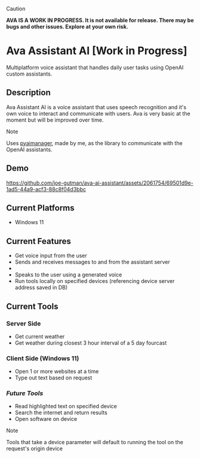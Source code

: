 
> [!Caution]
> **AVA IS A WORK IN PROGRESS. It is not available for release. There may be bugs and other issues. Explore at your own risk.** 

# Ava Assistant AI [Work in Progress]

Multiplatform voice assistant that handles daily user tasks using OpenAI custom assistants.

## Description

Ava Assistant AI is a voice assistant that uses speech recognition and it's own voice to interact and communicate with users. Ava is very basic at the moment but will be improved over time.

>[!Note]
> Uses [pyaimanager](https://github.com/joe-gutman/pyaimanager), made by me, as the library to communicate with the OpenAI assistants. 

## Demo

https://github.com/joe-gutman/ava-ai-assistant/assets/2061754/69501d9e-1ad5-44a9-acf3-88c8f04d3bbc

## Current Platforms
- Windows 11

## Current Features
- Get voice input from the user
- Sends and receives messages to and from the assistant server
- 
- Speaks to the user using a generated voice
- Run tools locally on specified devices (referencing device server address saved in DB)

## Current Tools
### Server Side
- Get current weather
- Get weather during closest 3 hour interval of a 5 day fourcast

### Client Side (Windows 11)
- Open 1 or more websites at a time
- Type out text based on request

### *Future Tools*
- Read highlighted text on specified device
- Search the internet and return results
- Open software on device

> [!Note]
>  Tools that take a device parameter will default to running the tool on the request's origin device
